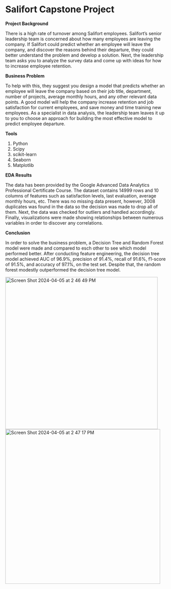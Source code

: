 # Salifort Capstone Project

**Project Background** 

There is a high rate of turnover among Salifort employees. Salifort’s senior leadership team is concerned about how many employees are leaving the company. If Salifort could predict whether an employee will leave the company, and discover the reasons behind their departure, they could better understand the problem and develop a solution. Next, the leadership team asks you to analyze the survey data and come up with ideas for how to increase employee retention. 

**Business Problem**

To help with this, they suggest you design a model that predicts whether an employee will leave the company based on their job title, department, number of projects, average monthly hours, and any other relevant data points. A good model will help the company increase retention and job satisfaction for current employees, and save money and time training new employees. As a specialist in data analysis, the leadership team leaves it up to you to choose an approach for building the most effective model to predict employee departure. 

**Tools**

  1. Python
  2. Scipy
  3. scikit-learn
  4. Seaborn
  5. Matplotlib

**EDA Results** 

The data has been provided by the Google Advanced Data Analytics Professional Certificate Course. The dataset contains 14999 rows and 10 columns of features such as satisfaction levels, last evaluation, average monthly hours, etc. There was no missing data present, however, 3008 duplicates was found in the data so the decision was made to drop all of them. Next, the data was checked for outliers and handled accordingly. Finally, visualizations were made showing relationships between numerous variables in order to discover any correlations.  

**Conclusion** 

In order to solve the business problem, a Decision Tree and Random Forest model were made and compared to esch other to see which model performed better. After conducting feature engineering, the decision tree model achieved AUC of 96.9%, precision of 91.4%, recall of 91.6%, f1-score of 91.5%, and accuracy of 97.1%, on the test set. Despite that, the random forest modestly outperformed the decision tree model. 

<img width="477" alt="Screen Shot 2024-04-05 at 2 46 49 PM" src="https://github.com/Natsu1579/Salifort-Capstone-Project/assets/150382759/5e8627e9-7e54-4afd-a86d-d24b4fb0e865">

<img width="485" alt="Screen Shot 2024-04-05 at 2 47 17 PM" src="https://github.com/Natsu1579/Salifort-Capstone-Project/assets/150382759/98fd54cb-c4de-45f6-a09f-43dad2c97117">
